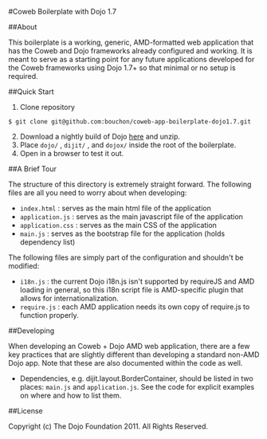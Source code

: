 #Coweb Boilerplate with Dojo 1.7

##About

This boilerplate is a working, generic, AMD-formatted web application that has the Coweb and Dojo frameworks already configured and working. It is meant to serve as a starting point for any future applications developed for the Coweb frameworks using Dojo 1.7+ so that minimal or no setup is required.

##Quick Start

1. Clone repository
```
$ git clone git@github.com:bouchon/coweb-app-boilerplate-dojo1.7.git
```
2. Download a nightly build of Dojo [here](http://archive.dojotoolkit.org/nightly/) and unzip.
3. Place ```dojo/``` , ```dijit/``` , and ```dojox/``` inside the root of the boilerplate.
4. Open in a browser to test it out.

##A Brief Tour

The structure of this directory is extremely straight forward. The following files are all you need to worry about when developing:

* ```index.html``` : serves as the main html file of the application
* ```application.js``` : serves as the main javascript file of the application
* ```application.css``` : serves as the main CSS of the application
* ```main.js``` : serves as the bootstrap file for the application (holds dependency list)

The following files are simply part of the configuration and shouldn't be modified:

* ```i18n.js``` : the current Dojo i18n.js isn't supported by requireJS and AMD loading in general, so this i18n script file is AMD-specific plugin that allows for internationalization.
* ```require.js``` : each AMD application needs its own copy of require.js to function properly.

##Developing

When developing an Coweb + Dojo AMD web application, there are a few key practices that are slightly different than developing a standard non-AMD Dojo app. Note that these are also documented within the code as well.

* Dependencies, e.g. dijit.layout.BorderContainer, should be listed in two places: ```main.js``` and ```application.js```. See the code for explicit examples on where and how to list them.

##License

Copyright (c) The Dojo Foundation 2011. All Rights Reserved.
